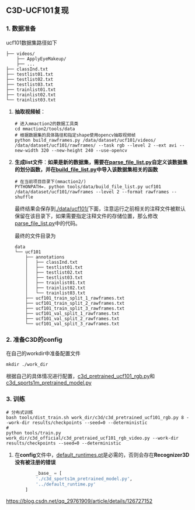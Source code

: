 ## C3D-UCF101复现
### 1. 数据准备
ucf101数据集路径如下
```shell
├── videos/
    ├── ApplyEyeMakeup/
    ├── ...
├── classInd.txt
├── testlist01.txt
├── testlist02.txt
├── testlist03.txt
├── trainlist01.txt
├── trainlist02.txt
└── trainlist03.txt
```
1. **抽取视频帧**：
    ```shell
    # 进入mmaction2的数据工具类
    cd mmaction2/tools/data
    # 根据数据集的具体路径和指定shape使用opencv抽取视频帧
    python build_rawframes.py /data/dataset/ucf101/videos/ /data/dataset/ucf101/rawframes/ --task rgb --level 2 --ext avi --new-width 320 --new-height 240 --use-opencv
    ```
2. **生成list文件**：**如果是新的数据集，需要在[parse_file_list.py](./tools/data/parse_file_list.py)自定义该数据集的划分函数，并在[build_file_list.py](./tools/data/build_file_list.py)中导入该数据集相关的函数**

    ```shell
    # 在当前项目目录下(mmaction2/)
    PYTHONPATH=. python tools/data/build_file_list.py ucf101 /data/dataset/ucf101/rawframes --level 2 --format rawframes --shuffle
    ```

    最终结果会保存到[./data/ucf101/](./data/ucf101/)下面，注意运行之前相关的注释文件被默认保留在该目录下，如果需要指定注释文件的存储位置，那么修改[parse_file_list.py](./tools/data/parse_file_list.py)中的代码。

    最终的文件目录为
    ```
    data
    └── ucf101
        ├── annotations
        │   ├── classInd.txt
        │   ├── testlist01.txt
        │   ├── testlist02.txt
        │   ├── testlist03.txt
        │   ├── trainlist01.txt
        │   ├── trainlist02.txt
        │   └── trainlist03.txt
        ├── ucf101_train_split_1_rawframes.txt
        ├── ucf101_train_split_2_rawframes.txt
        ├── ucf101_train_split_3_rawframes.txt
        ├── ucf101_val_split_1_rawframes.txt
        ├── ucf101_val_split_2_rawframes.txt
        └── ucf101_val_split_3_rawframes.txt
    ```

### 2. 准备C3D的config

在自己的workdir中准备配置文件
```shell
mkdir ./work_dir
```

根据自己的具体情况进行配置，[c3d_pretrained_ucf101_rgb.py](./work_dir/c3d/c3d_pretrained_ucf101_rgb.py)和[c3d_sports1m_pretrained_model.py](./work_dir/c3d/c3d_sports1m_pretrained_model.py)

### 3. 训练

```shell
# 分布式训练
bash tools/dist_train.sh work_dir/c3d/c3d_pretrained_ucf101_rgb.py 8 --work-dir results/checkpoints --seed=0 --deterministic
# 
python tools/train.py work_dir/c3d_official/c3d_pretraied_ucf101_rgb_video.py --work-dir results/checkpoints --seed=0 --deterministic
```



1. 在**config**文件中，[default_runtimes.pt](./work_dir/default_runtime.py)是必需的，否则会存在**Recognizer3D没有被注册的错误**
    ```python
            _base_ = [
            './c3d_sports1m_pretrained_model.py',
            '../default_runtime.py'
        ]
    ```

https://blog.csdn.net/qq_29761909/article/details/126727152


